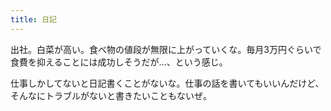 ```yaml
---
title: 日記
---
```


出社。白菜が高い。食べ物の値段が無限に上がっていくな。毎月3万円ぐらいで食費を抑えることには成功しそうだが…、という感じ。

仕事しかしてないと日記書くことがないな。仕事の話を書いてもいいんだけど、そんなにトラブルがないと書きたいこともないぜ。